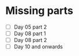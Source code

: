 # Missing parts

- [ ] Day 05 part 2
- [ ] Day 08 part 1
- [ ] Day 08 part 2
- [ ] Day 10 and onwards